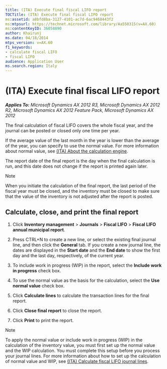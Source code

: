 ```yaml
---
title: (ITA) Execute final fiscal LIFO report
TOCTitle: (ITA) Execute final fiscal LIFO report
ms:assetid: a8bfd8ba-3127-4101-ac7d-6ac9468443f2
ms:mtpsurl: https://technet.microsoft.com/library/Aa550315(v=AX.60)
ms:contentKeyID: 36058890
author: Khairunj
ms.date: 04/18/2014
mtps_version: v=AX.60
f1_keywords:
- calculate fiscal LIFO
- fiscal LIFO
audience: Application User
ms.search.region: Italy
---
```


# (ITA) Execute final fiscal LIFO report 


_**Applies To:** Microsoft Dynamics AX 2012 R3, Microsoft Dynamics AX 2012 R2, Microsoft Dynamics AX 2012 Feature Pack, Microsoft Dynamics AX 2012_

The final calculation of fiscal LIFO covers the whole fiscal year, and the journal can be posted or closed only one time per year.

If the average value of the last month in the year is lower than the average of the year, you can specify to use the normal value. For more information about normal value, see [(ITA) About the calculation engine](ita-about-the-calculation-engine.md).

The report date of the final report is the day when the final calculation is run, and this date does not change if the report is printed again later.


> [!NOTE]
> <P>When you initiate the calculation of the final report, the last period of the fiscal year must be closed, and the inventory must be closed to make sure that the value of the inventory is not adjusted after the report is posted.</P>



## Calculate, close, and print the final report

1.  Click **Inventory management** \> **Journals** \> **Fiscal LIFO** \> **Fiscal LIFO annual municipal report**.

2.  Press CTRL+N to create a new line, or select the existing final journal line, and then click the **General** tab. If you create a new journal line, the dates are displayed in the **Start date** and the **End date** to show the first day and the last day, respectively, of the current year.

3.  To include work in progress (WIP) in the report, select the **Include work in progress** check box.

4.  To use the normal value as the basis for the calculation, select the **Use normal value** check box.

5.  Click **Calculate lines** to calculate the transaction lines for the final report.

6.  Click **Close final report** to close the report.

7.  Click **Print** to print the report.


> [!NOTE]
> <P>To apply the normal value or include work in progress (WIP) in the calculation of the inventory value, you must first set up the normal value and the WIP calculation. You must complete this setup before you process your journal lines. For more information about how to set up the calculation of normal value and WIP, see <A href="ita-calculate-fiscal-lifo-journal-lines.md">(ITA) Calculate fiscal LIFO journal lines</A>.</P>


  


